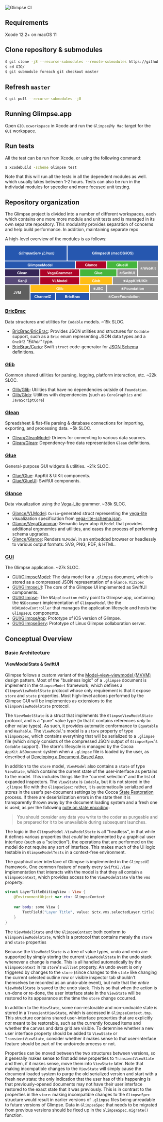 ![Glimpse CI](https://github.com/glimpseio/GIO/workflows/Glimpse%20CI/badge.svg)

## Requirements

Xcode 12.2+ on macOS 11

## Clone repository & submodules

```bash
$ git clone -j8 --recurse-submodules --remote-submodules https://github.com/glimpseio/GIO.git
$ cd GIO/
$ git submodule foreach git checkout master
```
 
## Refresh `master`

```bash
$ git pull --recurse-submodules -j8
```


## Running Glimpse.app

Open `GIO.xcworkspace` in Xcode and run the `Glimpse`/`My Mac` target for the `GUI` workspace.
  
  
## Run tests

All the test can be run from Xcode, or using the following command:

```bash
$ xcodebuild -scheme Glimpse test
```

Note that this will run all the tests in all the dependent modules as well. which usually takes between 1-2 hours. Tests can also be run in the indiviudal modules for speedier and more focused unit testing.

## Repository organization

The Glimpse project is divided into a number of different workspaces, each which contains one more more module and unit tests and is managed in its own separate repository. This modularity provides separation of concerns and help build performance. In addition, maintaining separate repo

A high-level overview of the modules is as follows:

![](glimpse_architecture.svg)

### [BricBrac](https://github.com/glimpseio/BricBrac)
Data structures and utilities for `Codable` models. ~15k SLOC.
 * [BricBrac/BricBrac](https://github.com/glimpseio/BricBrac/tree/master/Sources/BricBrac): Provides JSON utilities and structures for `Codable` support, such as a `Bric` enum representing JSON data types and a `OneOf2` *"Either"* type.
 * [BricBrac/Curio](https://github.com/glimpseio/BricBrac/tree/master/Sources/Curio): Swift `struct` code-generator for [JSON Schema](http://json-schema.org) definitions.
 
 ### [Glib](https://github.com/glimpseio/Glib)
 Common shared utilities for parsing, logging, platform interaction, etc. ~22k SLOC.
 * [Glib/Glib](https://github.com/glimpseio/Glib/tree/master/Glib): Utilities that have no dependencies outside of `Foundation`.
 * [Glib/Glob](https://github.com/glimpseio/Glib/tree/master/Glob): Utilities with dependencies (such as `CoreGraphics` and `JavaScriptCore`)
 
 ### [Glean](https://github.com/glimpseio/Glean)
 Spreadsheet & flat-file parsing & database connections for importing, exporting, and processing data. ~5k SLOC.
 * [Glean/GleanModel](https://github.com/glimpseio/Glean/tree/master/Glean): Drivers for connecting to various data sources.
 * [Glean/Glean](https://github.com/glimpseio/Glean/tree/master/GleanModel): Dependency-free data representation `Glean` definitions.

### [Glue](https://github.com/glimpseio/Glue)
General-purpose GUI widgets & utilities. ~21k SLOC.
* [Glue/Glue](https://github.com/glimpseio/Glue/tree/master/Glue): AppKit & UIKit components.
* [Glue/GlueUI](https://github.com/glimpseio/Glue/tree/master/GlueUI): SwiftUI components.

### [Glance](https://github.com/glimpseio/Glance)
Data visualization using the [Vega-Lite](https://vega.github.io) grammer. ~38k SLOC.
 * [Glance/VLModel](https://github.com/glimpseio/Glance/tree/master/VLModel): `Curio`-generated struct representing the [vega-lite](https://vega.github.io/vega-lite/docs/spec.html) visualization specification from [vega-lite-schema.json](https://github.com/glimpseio/Glance/blob/master/Glance/Resources/js/vega-lite-schema.json).
 * [Glance/VegaGrammar](https://github.com/glimpseio/Glance/tree/master/VegaGrammar): Semantic layer atop `VLModel` that provides additional ergonomics and utilities, and eases the process of performing schema upgrades.
 * [Glance/Glance](https://github.com/glimpseio/Glance/tree/master/Glance): Renders `VLModel` in an embedded browser or headlessly to various output formats: SVG, PNG, PDF, & HTML.
 
 ### [GUI](https://github.com/glimpseio/GUI)
 The Glimpse application. ~27k SLOC.
 * [GUI/GlimpseModel](https://github.com/glimpseio/GUI/tree/master/GlimpseModel): The data model for a `.glimpse` document, which is stored as a compressed JSON representation of a `Glance.VizSpec`
 * [GUI/GlimpseUI](https://github.com/glimpseio/GUI/tree/master/GlimpseUI): The core of the Glimpse UI implemented as SwiftUI components.
 * [GUI/Glimpse](https://github.com/glimpseio/GUI/tree/master/Glimpse): The `NSApplication` entry point to Glimpse.app, containing the `NSDocument` implementation of `GlimpseModel` the the `NSWindowController` that manages the application lifecycle and hosts the `GlimpseUI` components.
 * [GUI/GlimpseApp](https://github.com/glimpseio/GUI/tree/master/GlimpseApp): Prototype of iOS version of Glimpse.
 * [GUI/GlimpseServ](https://github.com/glimpseio/GUI/tree/master/GlimpseServ): Prototype of Linux Glimpse collaboration server.

## Conceptual Overview

### Basic Architecture

#### ViewModelState & SwiftUI

Glimpse follows a custom variant of the [Model–view–viewmodel (MVVM)](https://en.wikipedia.org/wiki/Model–view–viewmodel) design pattern. Most of the "business logic" of a `.glimpse` document is implement in the `GlimpseModel` framework, which defines a `GlimpseViewModelState` protocol whose only requirement is that it expose `store` and `state` properties. Most high-level actions performed by the Glimpse GUI will be implementes as extensions to the `GlimpseViewModelState` protocol. 

The `ViewModelState` is a struct that implements the `GlimpseViewModelState` protocol, and is a "pure" value type (in that it contains references *only* to other value types). As such, it provides automatic conformance to `Equatable` and `Hashable`. The `ViewModel`'s model is a `store` property of type `GlimpseSpec`, which contains everything that will be serialized to a `.glimpse` file (which simply consists of the compressed JSON output of `GlimpseSpec`'s `Codable` support). The store's lifecycle is managed by the Cocoa `AppKit.NSDocument` system when a `.glimpse` file is loaded by the user, as described at [Developing a Document-Based App](https://developer.apple.com/documentation/appkit/documents_data_and_pasteboard/developing_a_document-based_app). 

In addition to the `store` model, `ViewModel` also contains a `state` of type `ViewState`, which contains the current state of the user-interface as pertains to the model. This includes things like the "current selection" and the list of expanded inspectors. The `ViewState` is `Codable`, but it is not stored in the `.glimpse` file with the `GlimpseSpec`: rather, it is automatically serialized and stores in the user's per-document settings by the Cocoa [State Restoration](https://developer.apple.com/documentation/uikit/uiviewcontroller/1621461-encoderestorablestatewithcoder) process. If there are deserialization errors in the state then it is transparently thrown away by the document loading system and a fresh one is used, as per the following [note on state encoding](https://developer.apple.com/documentation/uikit/uiviewcontroller/1621461-encoderestorablestatewithcoder): 

> You should consider any data you write to the coder as purgeable and be prepared for it to be unavailable during subsequent launches.


The logic in the `GlimpseModel.ViewModelState` is all "headless", in that while it defines various properties that *could* be implemented by a graphical user interface (such as a "selection"), the operations that are performed on the model do not require any sort of interface. This makes much of the UI logic testable in `GlimpseModelTests` in a context-free environment.

The graphical user interface of Glimpse is implemented in the `GlimpseUI` framework. One common feature of nearly every `SwiftUI.View` implementation that interacts with the model is that they all contain a `GlimpseContext`, which provides access to the `ViewModelState` via the `vms` property:

```swift
struct LayerTitleEditingView : View {
    @EnvironmentObject var ctx: GlimpseContext
    
    var body: some View {
        TextField("Layer Title", value: $ctx.vms.selectedLayer.title)
    }
}
```

The `ViewModelState` and the `GlimpseContext` both conform to `GlimpseViewModelState`, which is a protocol that contains metely the `store` and `state` properties

Because the `ViewModelState` is a tree of value types, undo and redo are supported by simply storing the current `ViewModelState` in the undo stack whenever a change is made. This is all handled automatically by the `GlimpseContext` in its `store`'s `willSet` property. An undo event is only triggered by changes to the `store` (since changes to the `state` like changing the current selected outline row or visible inspector tab shouldn't themselves be recorded as an undo-able event), but note that the *entire* `ViewModelState` is saved to the undo stack. This is so that when the action is un-done or re-done, the user interface state in the `ViewState` will be restored to its appearance at the time the `store` change occurred.

In addition to the `ViewState`, some non-restorable and non-undoable state is stored in a `TransientViewState`, which is accessed in `GlimpseContext.tmp`. This structure contains shared user-interface properties that are explicitly *not* meant to be restorable, such as the currently focused items and whether the canvas and data grid are visible. To determine whether a new user interface property should be added to `ViewState` or `TransientViewState`, consider whether it makes sense to that user-interface feature should be part of the undo/redo process or not. 

Properties can be moved between the two structures between versions, so it generally makes sense to first add new properties to `TransientViewState` and then, if it makes sense, move them into `ViewState` later. Note that making incompatible changes to the `ViewState` will simply cause the document loaded system to purge the old serialized version and start with a fresh new state: the only indication that the user has of this happening is that previously-opened documents may not have their user interface restored to the exact state that it was previously. This is in contrast to the properties in the `store`: making incompatible changes to the `GlimpseSpec` structure would result in earlier versions of `.glimpse` files being unreadable to future versions of Glimpse. Data in `GlimpseSpec` that needs to be migrated from previous versions should be fixed up in the `GlimpseSpec.migrate()` function.



